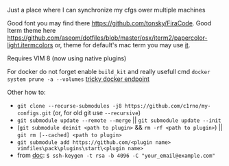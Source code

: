 Just a place where I can synchronize my cfgs ower multiple machines

Good font you may find there https://github.com/tonsky/FiraCode.
Good Iterm theme here https://github.com/aseom/dotfiles/blob/master/osx/iterm2/papercolor-light.itermcolors
 or, theme for default's mac term you may use [it](./theme/PaperColor-light.terminal).

Requires VIM 8 (now using native plugins)

For docker do not forget enable `build_kit` and really usefull cmd `docker system prune -a --volumes`
[tricky docker endpoint](https://github.com/bufferings/docker-access-host/blob/master/docker-entrypoint.sh)

Other how to:
- `git clone --recurse-submodules -j8 https://github.com/c1rno/my-configs.git` (or, for old git use `--recursive`)
- `git submodule update --remote --merge` || `git submodule update --init`
- (`git submodule deinit <path to plugin>` && `rm -rf <path to plugin>`) || `git rm [--cached] <path to plugin>`
- `git submodule add https://github.com/<plugin name> vimfiles\pack\plugins\start\<plugin name>`
- from [doc](https://help.github.com/en/articles/generating-a-new-ssh-key-and-adding-it-to-the-ssh-agent): `$ ssh-keygen -t rsa -b 4096 -C "your_email@example.com"`


